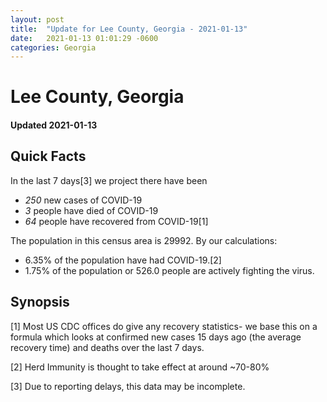 ```yaml
---
layout: post
title:  "Update for Lee County, Georgia - 2021-01-13"
date:   2021-01-13 01:01:29 -0600
categories: Georgia
---
```


# Lee County, Georgia
#### Updated 2021-01-13

## Quick Facts

In the last 7 days[3] we project there have been
- *250* new cases of COVID-19
- *3* people have died of COVID-19
- *64* people have recovered from COVID-19[1]

The population in this census area is 29992. By our calculations:
- 6.35% of the population have had COVID-19.[2]
- 1.75% of the population or 526.0 people are actively fighting the virus.

## Synopsis




[1] Most US CDC offices do give any recovery statistics- we base this on a formula which looks at confirmed new cases
15 days ago (the average recovery time) and deaths over the last 7 days.

[2] Herd Immunity is thought to take effect at around ~70-80%

[3] Due to reporting delays, this data may be incomplete.
 
    